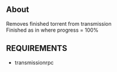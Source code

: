 ## About ##

Removes finished torrent from transmission  
Finished as in where progress = 100%  


## REQUIREMENTS ##

* transmissionrpc

